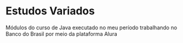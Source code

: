 # Estudos Variados
Módulos do curso de Java executado no meu período trabalhando no Banco do Brasil por meio da plataforma Alura

